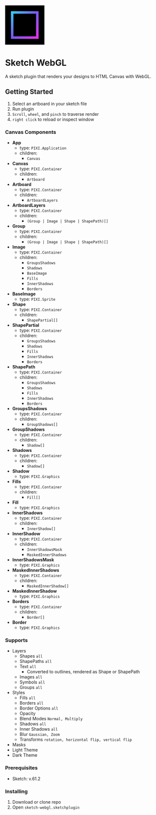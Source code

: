 ![icon](images/icon.png)

# Sketch WebGL

A sketch plugin that renders your designs to HTML Canvas with WebGL.

## Getting Started

1. Select an artboard in your sketch file
2. Run plugin
3. `Scroll`, `wheel`, and `pinch` to traverse render
4. `right click` to reload or inspect window

### Canvas Components

- **App**
  - type: `PIXI.Application`
  - children:
    - `Canvas`
- **Canvas**
  - type: `PIXI.Container`
  - children:
    - `Artboard`
- **Artboard**
  - type: `PIXI.Container`
  - children:
    - `ArtboardLayers`
- **ArtboardLayers**
  - type: `PIXI.Container`
  - children:
    - `(Group | Image | Shape | ShapePath)[]`
- **Group**
  - type: `PIXI.Container`
  - children:
    - `(Group | Image | Shape | ShapePath)[]`
- **Image**
  - type: `PIXI.Container`
  - children:
    - `GroupsShadows`
    - `Shadows`
    - `BaseImage`
    - `Fills`
    - `InnerShadows`
    - `Borders`
- **BaseImage**
  - type: `PIXI.Sprite`
- **Shape**
  - type: `PIXI.Container`
  - children:
    - `ShapePartial[]`
- **ShapePartial**
  - type: `PIXI.Container`
  - children:
    - `GroupsShadows`
    - `Shadows`
    - `Fills`
    - `InnerShadows`
    - `Borders`
- **ShapePath**
  - type: `PIXI.Container`
  - children:
    - `GroupsShadows`
    - `Shadows`
    - `Fills`
    - `InnerShadows`
    - `Borders`
- **GroupsShadows**
  - type: `PIXI.Container`
  - children:
    - `GroupShadows[]`
- **GroupShadows**
  - type: `PIXI.Container`
  - children:
    - `Shadow[]`
- **Shadows**
  - type: `PIXI.Container`
  - children:
    - `Shadow[]`
- **Shadow**
  - type: `PIXI.Graphics`
- **Fills**
  - type: `PIXI.Container`
  - children:
    - `Fill[]`
- **Fill**
  - type: `PIXI.Graphics`
- **InnerShadows**
  - type: `PIXI.Container`
  - children:
    - `InnerShadow[]`
- **InnerShadow**
  - type: `PIXI.Container`
  - children:
    - `InnerShadowsMask`
    - `MaskedInnerShadows`
- **InnerShadowsMask**
  - type: `PIXI.Graphics`
- **MaskedInnerShadows**
  - type: `PIXI.Container`
  - children:
    - `MaskedInnerShadow[]`
- **MaskedInnerShadow**
  - type: `PIXI.Graphics`
- **Borders**
  - type: `PIXI.Container`
  - children:
    - `Border[]`
- **Border**
  - type: `PIXI.Graphics`

### Supports

- Layers
  - Shapes `all`
  - ShapePaths `all`
  - Text `all`
    - Converted to outlines, rendered as Shape or ShapePath
  - Images `all`
  - Symbols `all`
  - Groups `all`
- Styles
  - Fills `all`
  - Borders `all`
  - Border Options `all`
  - Opacity
  - Blend Modes `Normal, Multiply`
  - Shadows `all`
  - Inner Shadows `all`
  - Blur `Gaussian, Zoom`
  - Transforms `rotation, horizontal flip, vertical flip`
- Masks
- Light Theme
- Dark Theme

### Prerequisites

- Sketch: v.61.2

### Installing

1. Download or clone repo
2. Open `sketch-webgl.sketchplugin`
